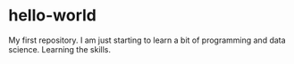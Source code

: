 # hello-world
My first repository.
I am just starting to learn a bit of programming and data science. Learning the skills.
